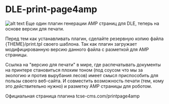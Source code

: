 # DLE-print-page4amp
![alt text](https://tcse-cms.com/uploads/posts/2021-11/1636182368_tcse_print-page4amp_frame.jpg)
Еще один плагин генерации AMP страниц для DLE, теперь на основе версии для печати.

Перед тем как устанавливать плагин, сделайте резервную копию файла {THEME}/print.tpl своего шаблона. Так как плагин загружает модифицированную версию данного файла с разметкой для AMP страницы.

Ссылка на "версию для печати" в мире, где распечатывать документы на принтере становиться плохим тоном (под соусом что мы за экологию и против вырубания лесов) имеет смысл приспособить для пользы своего веб-сайта. И совместить возможность печати (тем, кому это действительно нужно) и разметку AMP страницы для роботом.

Официальная страница плагина tcse-cms.com/printpage4amp 
